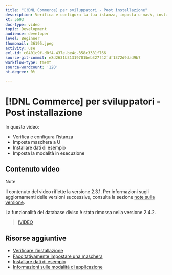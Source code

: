 ```yaml
---
title: "[!DNL Commerce] per sviluppatori - Post installazione"
description: Verifica e configura la tua istanza, imposta u-mask, installa dati di esempio, imposta la corretta modalità di esecuzione
kt: 5693
doc-type: video
topic: Development
audience: developer
level: Beginner
thumbnail: 36195.jpeg
activity: use
exl-id: c0401c9f-d0f4-437e-be4c-358c3381f766
source-git-commit: e8d2631b31319701beb327f42fdf1372d9dad9b7
workflow-type: tm+mt
source-wordcount: '120'
ht-degree: 0%

---
```


# [!DNL Commerce] per sviluppatori - Post installazione

In questo video:

- Verifica e configura l’istanza
- Imposta maschera a U
- Installare dati di esempio
- Imposta la modalità in esecuzione

## Contenuto video

>[!NOTE]
>
>Il contenuto del video riflette la versione 2.3.1. Per informazioni sugli aggiornamenti delle versioni successive, consulta la sezione [note sulla versione](https://experienceleague.adobe.com/docs/commerce-operations/release/notes/overview.html).
>
>La funzionalità del database diviso è stata rimossa nella versione 2.4.2.

>[!VIDEO](https://video.tv.adobe.com/v/36195?quality=12&learn=on)

## Risorse aggiuntive

- [Verificare l’installazione](https://experienceleague.adobe.com/docs/commerce-operations/installation-guide/next-steps/verify.html)
- [Facoltativamente impostare una maschera](https://experienceleague.adobe.com/docs/commerce-operations/installation-guide/next-steps/set-umask.html)
- [Installare dati di esempio](https://experienceleague.adobe.com/docs/commerce-operations/installation-guide/next-steps/sample-data/overview.html)
- [Informazioni sulle modalità di applicazione](https://experienceleague.adobe.com/docs/commerce-operations/configuration-guide/setup/application-modes.html)

